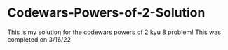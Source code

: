 # Codewars-Powers-of-2-Solution
This is my solution for the codewars powers of 2 kyu 8 problem! This was completed on 3/16/22
